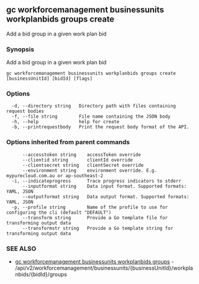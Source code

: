 ## gc workforcemanagement businessunits workplanbids groups create

Add a bid group in a given work plan bid

### Synopsis

Add a bid group in a given work plan bid

```
gc workforcemanagement businessunits workplanbids groups create [businessUnitId] [bidId] [flags]
```

### Options

```
  -d, --directory string   Directory path with files containing request bodies
  -f, --file string        File name containing the JSON body
  -h, --help               help for create
  -b, --printrequestbody   Print the request body format of the API.
```

### Options inherited from parent commands

```
      --accesstoken string    accessToken override
      --clientid string       clientId override
      --clientsecret string   clientSecret override
      --environment string    environment override. E.g. mypurecloud.com.au or ap-southeast-2
  -i, --indicateprogress      Trace progress indicators to stderr
      --inputformat string    Data input format. Supported formats: YAML, JSON
      --outputformat string   Data output format. Supported formats: YAML, JSON
  -p, --profile string        Name of the profile to use for configuring the cli (default "DEFAULT")
      --transform string      Provide a Go template file for transforming output data
      --transformstr string   Provide a Go template string for transforming output data
```

### SEE ALSO

* [gc workforcemanagement businessunits workplanbids groups](gc_workforcemanagement_businessunits_workplanbids_groups.html)	 - /api/v2/workforcemanagement/businessunits/{businessUnitId}/workplanbids/{bidId}/groups



